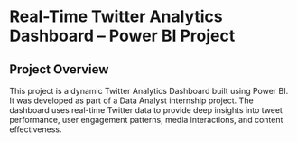 # Real-Time Twitter Analytics Dashboard – Power BI Project

## Project Overview
This project is a dynamic Twitter Analytics Dashboard built using Power BI. It was developed as part of a Data Analyst internship project. The dashboard uses real-time Twitter data to provide deep insights into tweet performance, user engagement patterns, media interactions, and content effectiveness.
